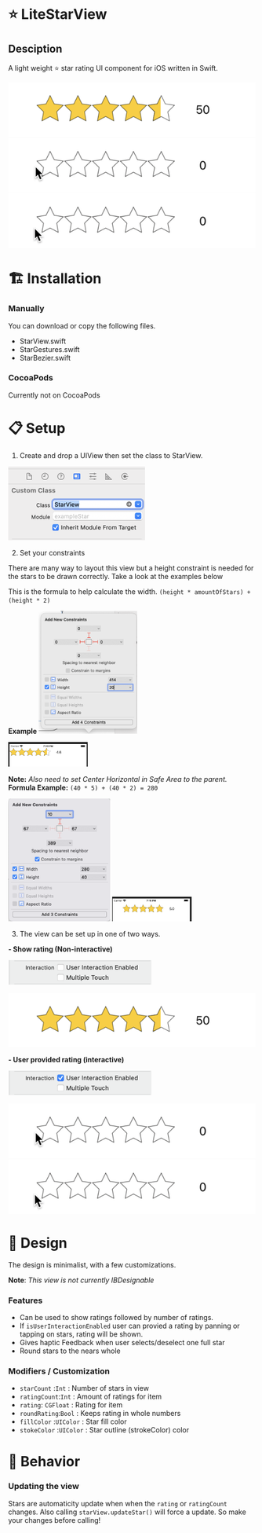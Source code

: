 # ⭐️ LiteStarView

## Desciption

A light weight ⭐️ star rating UI component for iOS written in Swift.

![alt text](ReadmePic/starShot.png "User Interaction Enabled")
![alt text](ReadmePic/starFloat.gif "Float")
![alt text](ReadmePic/starInt.gif "Int")

# 🏗 Installation 

### Manually 

You can download or copy the following files. 

- StarView.swift
- StarGestures.swift
- StarBezier.swift

### CocoaPods

Currently not on CocoaPods 

# 📋 Setup

1. Create and drop a UIView then set the class to StarView.

<img src="ReadmePic/className.png" height="150" alt="class"/>

2. Set your constraints

There are many way to layout this view but a height constraint is needed for the stars to be drawn correctly. Take a look at the examples below

 This is the formula to help calculate the width.
`(height * amountOfStars) + (height * 2)`

 **Example**
<img src="ReadmePic/constraints.png" height="250" alt="constraints"/>

<img src="ReadmePic/alignLeft.png" height="50" alt="constraints"/>


**Note:** *Also need to set Center Horizontal in Safe Area to the parent.*
**Formula Example:**  `(40 * 5) + (40 * 2) = 280`

<img src="ReadmePic/alignCenter.png" height="250" alt="constraints"/>

<img src="ReadmePic/starDemoCenter.png" height="50" alt="constraints"/>

3. The view can be set up in one of two ways.

**- Show rating (Non-interactive)**

<img src="ReadmePic/userDisabled.png" height="50" alt="class"/>

![alt text](ReadmePic/starShot.png "User Interaction Enabled")

**- User provided rating (interactive)**

<img src="ReadmePic/userEnabled.png" height="50" alt="class"/>

![alt text](ReadmePic/starFloat.gif "Float")
![alt text](ReadmePic/starInt.gif "Int")

# 📐 Design

The design is minimalist, with a few customizations. 

**Note**: *This view is not currently IBDesignable*

### Features 

- Can be used to show ratings followed by number of ratings.
- If `isUserInteractionEnabled` user can provied a rating by panning or tapping on stars, rating will be shown.
- Gives haptic Feedback when user selects/deselect one full star
- Round stars to the nears whole 

### Modifiers / Customization

- `starCount` :`Int`              : Number of stars in view  
- `ratingCount`:`Int`           : Amount of ratings for item
- `rating`: `CGFloat`            : Rating for item
- `roundRating`:`Bool`         : Keeps rating in whole numbers
- `fillColor` :`UIColor`      : Star fill color
- `stokeColor` :`UIColor`    : Star outline (strokeColor) color 


# 🎲 Behavior

### Updating the view

Stars are automaticity update when when the `rating` or `ratingCount` changes. 
Also calling `starView.updateStar()` will force a update. So make your changes before calling!



